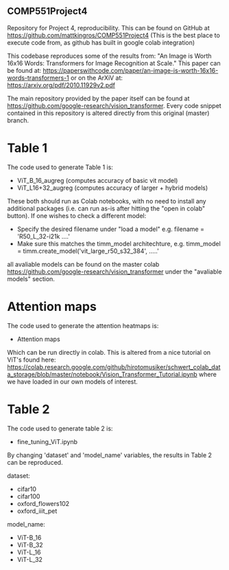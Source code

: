 ## COMP551Project4
Repository for Project 4, reproducibility.
This can be found on GitHub at https://github.com/mattkingros/COMP551Project4
(This is the best place to execute code from, as github has built in google colab integration)


This codebase reproduces some of the results from:
"An Image is Worth 16x16 Words: Transformers for Image Recognition at Scale."
This paper can be found at:
https://paperswithcode.com/paper/an-image-is-worth-16x16-words-transformers-1
or on the ArXiV at: https://arxiv.org/pdf/2010.11929v2.pdf

The main repository provided by the paper itself can be found at https://github.com/google-research/vision_transformer. 
Every code snippet contained in this repository is altered directly from this original (master) branch.

# Table 1
The code used to generate Table 1 is:
- ViT_B_16_augreg (computes accuracy of basic vit model)
- ViT_L16+32_augreg (computes accuracy of larger + hybrid models)


These both should run as Colab notebooks, with no need to install any additional packages (i.e. can run as-is after hitting the "open in colab" button).
If one wishes to check a different model:
- Specify the desired filename under "load a model" e.g. filename = 'R50_L_32-i21k ....'
- Make sure this matches the timm_model architechture, e.g. timm_model = timm.create_model('vit_large_r50_s32_384', .....'

all avaliable models can be found on the master colab https://github.com/google-research/vision_transformer under the "avaliable models" section.

# Attention maps
The code used to generate the attention heatmaps is:

- Attention maps

Which can be run directly in colab. This is altered from a nice tutorial on ViT's found here:
https://colab.research.google.com/github/hirotomusiker/schwert_colab_data_storage/blob/master/notebook/Vision_Transformer_Tutorial.ipynb
where we have loaded in our own models of interest.

# Table 2

The code used to generate table 2 is:
- fine_tuning_ViT.ipynb

By changing 'dataset' and 'model_name' variables, the results in Table 2 can be reproduced.


dataset:
- cifar10
- cifar100
- oxford_flowers102
- oxford_iiit_pet

model_name:
- ViT-B_16
- ViT-B_32
- ViT-L_16
- ViT-L_32
